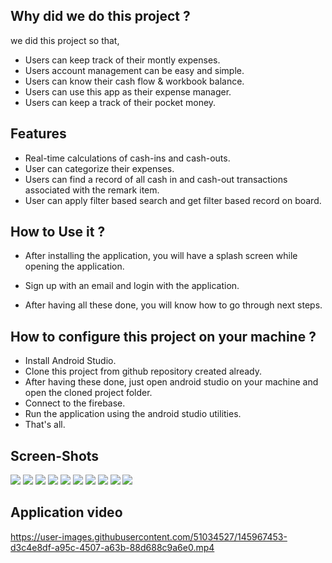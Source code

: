 ## Why did we do this project ?

we did this project so that, 
- Users can keep track of their montly expenses.
- Users account management can be easy and simple.
- Users can know their cash flow & workbook balance.
- Users can use this app as their expense manager.
- Users can keep a track of their pocket money.



## Features

- Real-time calculations of cash-ins and cash-outs.
-  User can categorize their expenses.
- Users can find a record of all cash in and cash-out transactions associated with the remark item.
- User can apply filter based search and get filter based record on board.


## How to Use it ?

- After installing the application, you will have a splash screen while opening the application. 

- Sign up with an email and login with the application.

- After having all these done, you will know how to go through next steps. 



## How to configure this project on your machine ?

- Install Android Studio.
- Clone this project from github repository created already.
- After having these done, just open android studio on your machine and open the  cloned project folder.
- Connect to the firebase. 
- Run the application using the android studio utilities.
- That's all. 



## Screen-Shots

![](Images/1.jpg)
![](Images/2.jpg)
![](Images/3.jpg)
![](Images/4.jpg)
![](Images/5.jpg)
![](Images/6.jpg)
![](Images/7.jpg)
![](Images/8.jpg)
![](Images/9.jpg)
![](Images/10.jpg)


## Application video


https://user-images.githubusercontent.com/51034527/145967453-d3c4e8df-a95c-4507-a63b-88d688c9a6e0.mp4


